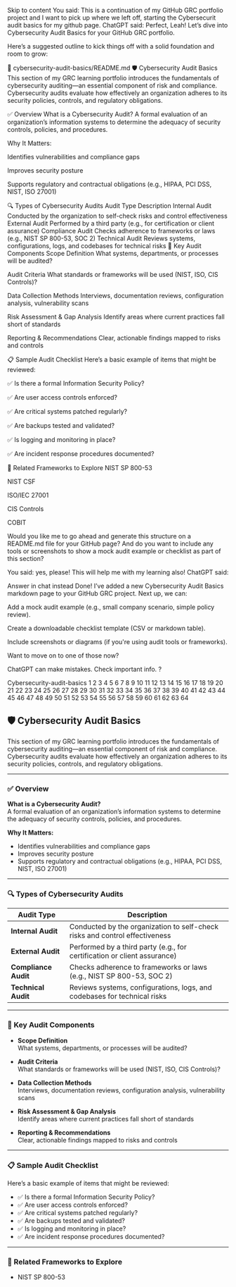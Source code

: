 Skip to content
You said:
This is a continuation of my GitHub GRC portfolio project and I want to pick up where we left off, starting the Cybersecurit audit basics for my github page. 
ChatGPT said:
Perfect, Leah! Let’s dive into Cybersecurity Audit Basics for your GitHub GRC portfolio.

Here’s a suggested outline to kick things off with a solid foundation and room to grow:

📂 cybersecurity-audit-basics/README.md
🛡️ Cybersecurity Audit Basics
This section of my GRC learning portfolio introduces the fundamentals of cybersecurity auditing—an essential component of risk and compliance. Cybersecurity audits evaluate how effectively an organization adheres to its security policies, controls, and regulatory obligations.

✅ Overview
What is a Cybersecurity Audit?
A formal evaluation of an organization’s information systems to determine the adequacy of security controls, policies, and procedures.

Why It Matters:

Identifies vulnerabilities and compliance gaps

Improves security posture

Supports regulatory and contractual obligations (e.g., HIPAA, PCI DSS, NIST, ISO 27001)

🔍 Types of Cybersecurity Audits
Audit Type	Description
Internal Audit	Conducted by the organization to self-check risks and control effectiveness
External Audit	Performed by a third party (e.g., for certification or client assurance)
Compliance Audit	Checks adherence to frameworks or laws (e.g., NIST SP 800-53, SOC 2)
Technical Audit	Reviews systems, configurations, logs, and codebases for technical risks
🧰 Key Audit Components
Scope Definition
What systems, departments, or processes will be audited?

Audit Criteria
What standards or frameworks will be used (NIST, ISO, CIS Controls)?

Data Collection Methods
Interviews, documentation reviews, configuration analysis, vulnerability scans

Risk Assessment & Gap Analysis
Identify areas where current practices fall short of standards

Reporting & Recommendations
Clear, actionable findings mapped to risks and controls

📋 Sample Audit Checklist
Here’s a basic example of items that might be reviewed:

✅ Is there a formal Information Security Policy?

✅ Are user access controls enforced?

✅ Are critical systems patched regularly?

✅ Are backups tested and validated?

✅ Is logging and monitoring in place?

✅ Are incident response procedures documented?

🧩 Related Frameworks to Explore
NIST SP 800-53

NIST CSF

ISO/IEC 27001

CIS Controls

COBIT

Would you like me to go ahead and generate this structure on a README.md file for your GitHub page? And do you want to include any tools or screenshots to show a mock audit example or checklist as part of this section?

You said:
yes, please! This will help me with my learning also!
ChatGPT said:

Answer in chat instead
Done! I’ve added a new Cybersecurity Audit Basics markdown page to your GitHub GRC project. Next up, we can:

Add a mock audit example (e.g., small company scenario, simple policy review).

Create a downloadable checklist template (CSV or markdown table).

Include screenshots or diagrams (if you're using audit tools or frameworks).

Want to move on to one of those now?







ChatGPT can make mistakes. Check important info.
?


Cybersecurity-audit-basics
1
2
3
4
5
6
7
8
9
10
11
12
13
14
15
16
17
18
19
20
21
22
23
24
25
26
27
28
29
30
31
32
33
34
35
36
37
38
39
40
41
42
43
44
45
46
47
48
49
50
51
52
53
54
55
56
57
58
59
60
61
62
63
64
## 🛡️ Cybersecurity Audit Basics

This section of my GRC learning portfolio introduces the fundamentals of cybersecurity auditing—an essential component of risk and compliance. Cybersecurity audits evaluate how effectively an organization adheres to its security policies, controls, and regulatory obligations.

---

### ✅ Overview

**What is a Cybersecurity Audit?**  
A formal evaluation of an organization’s information systems to determine the adequacy of security controls, policies, and procedures.

**Why It Matters:**
- Identifies vulnerabilities and compliance gaps  
- Improves security posture  
- Supports regulatory and contractual obligations (e.g., HIPAA, PCI DSS, NIST, ISO 27001)

---

### 🔍 Types of Cybersecurity Audits

| Audit Type         | Description |
|--------------------|-------------|
| **Internal Audit** | Conducted by the organization to self-check risks and control effectiveness |
| **External Audit** | Performed by a third party (e.g., for certification or client assurance) |
| **Compliance Audit** | Checks adherence to frameworks or laws (e.g., NIST SP 800-53, SOC 2) |
| **Technical Audit** | Reviews systems, configurations, logs, and codebases for technical risks |

---

### 🧰 Key Audit Components

- **Scope Definition**  
  What systems, departments, or processes will be audited?

- **Audit Criteria**  
  What standards or frameworks will be used (NIST, ISO, CIS Controls)?

- **Data Collection Methods**  
  Interviews, documentation reviews, configuration analysis, vulnerability scans

- **Risk Assessment & Gap Analysis**  
  Identify areas where current practices fall short of standards

- **Reporting & Recommendations**  
  Clear, actionable findings mapped to risks and controls

---

### 📋 Sample Audit Checklist

Here’s a basic example of items that might be reviewed:

- ✅ Is there a formal Information Security Policy?
- ✅ Are user access controls enforced?
- ✅ Are critical systems patched regularly?
- ✅ Are backups tested and validated?
- ✅ Is logging and monitoring in place?
- ✅ Are incident response procedures documented?

---

### 🧩 Related Frameworks to Explore

- NIST SP 800-53
